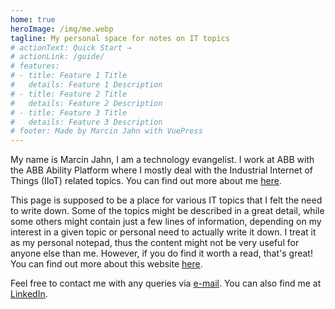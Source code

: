```yaml
---
home: true
heroImage: /img/me.webp
tagline: My personal space for notes on IT topics
# actionText: Quick Start →
# actionLink: /guide/
# features:
# - title: Feature 1 Title
#   details: Feature 1 Description
# - title: Feature 2 Title
#   details: Feature 2 Description
# - title: Feature 3 Title
#   details: Feature 3 Description
# footer: Made by Marcin Jahn with VuePress
---
```


My name is Marcin Jahn, I am a technology evangelist. I work at ABB with the ABB
Ability Platform where I mostly deal with the Industrial Internet of Things
(IIoT) related topics. You can find out more about me [here](/meta/who-am-i.md).

This page is supposed to be a place for various IT topics that I felt the need
to write down. Some of the topics might be described in a great detail, while
some others might contain just a few lines of information, depending on my
interest in a given topic or personal need to actually write it down. I treat it
as my personal notepad, thus the content might not be very useful for anyone
else than me. However, if you do find it worth a read, that's great! You can
find out more about this website [here](/meta/this-website.md).

Feel free to contact me with any queries via <a
href="mailto:jahnmarcin@outlook.com">e-mail</a>. You can also find me at <a
href="https://www.linkedin.com/in/marcin-jahn-63a9b915b">LinkedIn</a>.